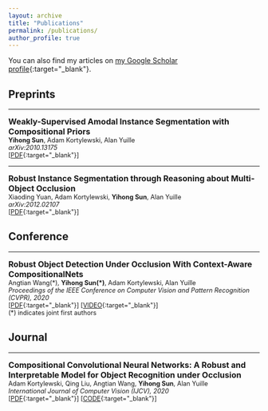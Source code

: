 ```yaml
---
layout: archive
title: "Publications"
permalink: /publications/
author_profile: true
---
```


You can also find my articles on [my Google Scholar profile](https://scholar.google.com/citations?user=JD2rFJEAAAAJ&hl=en){:target="_blank"}.  

## Preprints
---
<span style="font-size:1.15em;">**Weakly-Supervised Amodal Instance Segmentation with Compositional Priors**</span>  
<span style="font-size:0.9em;">
**Yihong Sun**, Adam Kortylewski, Alan Yuille    
*arXiv:2010.13175*  
[[PDF](https://arxiv.org/pdf/2010.13175.pdf){:target="_blank"}]  
</span>  

---
<span style="font-size:1.15em;">**Robust Instance Segmentation through Reasoning about Multi-Object Occlusion**</span>  
<span style="font-size:0.9em;">
Xiaoding Yuan, Adam Kortylewski, **Yihong Sun**, Alan Yuille    
*arXiv:2012.02107*  
[[PDF](https://arxiv.org/pdf/2012.02107.pdf){:target="_blank"}]  
</span>  



## Conference
---
<span style="font-size:1.15em;">**Robust Object Detection Under Occlusion With Context-Aware CompositionalNets**</span>  
<span style="font-size:0.9em;">
Angtian Wang(\*), **Yihong Sun(\*)**, Adam Kortylewski, Alan Yuille  
*Proceedings of the IEEE Conference on Computer Vision and Pattern Recognition (CVPR), 2020*  
[[PDF](http://openaccess.thecvf.com/content_CVPR_2020/papers/Wang_Robust_Object_Detection_Under_Occlusion_With_Context-Aware_CompositionalNets_CVPR_2020_paper.pdf){:target="_blank"}] [[VIDEO](https://youtu.be/XalAhF8Bi_0){:target="_blank"}]  
(\*) indicates joint first authors
</span>  




## Journal
---
<span style="font-size:1.15em;">**Compositional Convolutional Neural Networks: A Robust and Interpretable Model for Object Recognition under Occlusion**</span>  
<span style="font-size:0.9em;">
Adam Kortylewski, Qing Liu, Angtian Wang, **Yihong Sun**, Alan Yuille    
*International Journal of Computer Vision (IJCV), 2020*  
[[PDF](https://rdcu.be/cbdmv){:target="_blank"}] [[CODE](https://github.com/AdamKortylewski/CompositionalNets){:target="_blank"}]  
</span>  

